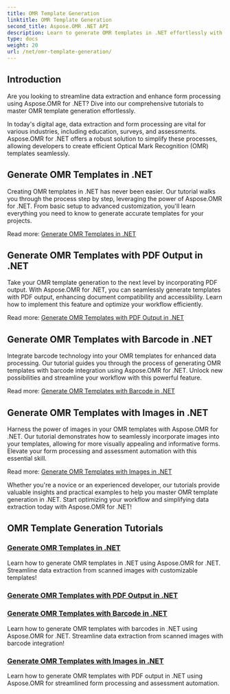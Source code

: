 ```yaml
---
title: OMR Template Generation
linktitle: OMR Template Generation
second_title: Aspose.OMR .NET API
description: Learn to generate OMR templates in .NET effortlessly with Aspose.OMR for .NET tutorials. Simplify data extraction and streamline form processing now!
type: docs
weight: 20
url: /net/omr-template-generation/
---
```

## Introduction
Are you looking to streamline data extraction and enhance form processing using Aspose.OMR for .NET? Dive into our comprehensive tutorials to master OMR template generation effortlessly.

In today's digital age, data extraction and form processing are vital for various industries, including education, surveys, and assessments. Aspose.OMR for .NET offers a robust solution to simplify these processes, allowing developers to create efficient Optical Mark Recognition (OMR) templates seamlessly.

## Generate OMR Templates in .NET

Creating OMR templates in .NET has never been easier. Our tutorial walks you through the process step by step, leveraging the power of Aspose.OMR for .NET. From basic setup to advanced customization, you'll learn everything you need to know to generate accurate templates for your projects.

Read more: [Generate OMR Templates in .NET](./generate-omr-templates/)

## Generate OMR Templates with PDF Output in .NET

Take your OMR template generation to the next level by incorporating PDF output. With Aspose.OMR for .NET, you can seamlessly generate templates with PDF output, enhancing document compatibility and accessibility. Learn how to implement this feature and optimize your workflow efficiently.

Read more: [Generate OMR Templates with PDF Output in .NET](./generate-omr-templates-pdf/)

## Generate OMR Templates with Barcode in .NET

Integrate barcode technology into your OMR templates for enhanced data processing. Our tutorial guides you through the process of generating OMR templates with barcode integration using Aspose.OMR for .NET. Unlock new possibilities and streamline your workflow with this powerful feature.

Read more: [Generate OMR Templates with Barcode in .NET](./generate-omr-templates-barcode/)

## Generate OMR Templates with Images in .NET

Harness the power of images in your OMR templates with Aspose.OMR for .NET. Our tutorial demonstrates how to seamlessly incorporate images into your templates, allowing for more visually appealing and informative forms. Elevate your form processing and assessment automation with this essential skill.

Read more: [Generate OMR Templates with Images in .NET](./generate-omr-templates-images/)

Whether you're a novice or an experienced developer, our tutorials provide valuable insights and practical examples to help you master OMR template generation in .NET. Start optimizing your workflow and simplifying data extraction today with Aspose.OMR for .NET!
## OMR Template Generation Tutorials
### [Generate OMR Templates in .NET](./generate-omr-templates/)
Learn how to generate OMR templates in .NET using Aspose.OMR for .NET. Streamline data extraction from scanned images with customizable templates!
### [Generate OMR Templates with PDF Output in .NET](./generate-omr-templates-pdf/)
### [Generate OMR Templates with Barcode in .NET](./generate-omr-templates-barcode/)
Learn how to generate OMR templates with barcodes in .NET using Aspose.OMR for .NET. Streamline data extraction from scanned images with barcode integration!
### [Generate OMR Templates with Images in .NET](./generate-omr-templates-images/)
Learn how to generate OMR templates with PDF output in .NET using Aspose.OMR for streamlined form processing and assessment automation.